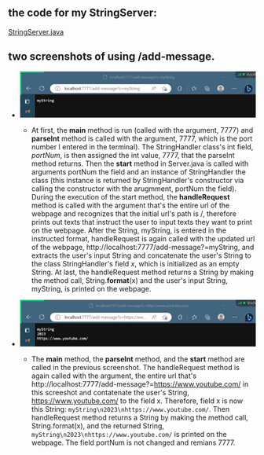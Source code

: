 ## the code for my StringServer:
[StringServer.java](StringServer.java)
## two screenshots of using /add-message.
- ![myString](myString.png)
  - At first, the **main** method is run (called with the argument, 7777) and **parseInt** method is called with the argument, 7777, which is the port number I entered in the terminal). The StringHandler class's int field, *portNum*, is then assigned the int value, 7777, that the parseInt method returns. Then the **start** method in Server.java is called with arguments portNum the field and an instance of StringHandler the class (this instance is returned by StringHandler's constructor via calling the constructor with the arugmment, portNum the field). During the execution of the start method, the **handleRequest** method is called with the argument that's the entire url of the webpage and recognizes that the initial url's path is /, therefore prints out texts that instruct the user to input texts they want to print on the webpage. After the String, myString, is entered in the instructed format, handleRequest is again called with the updated url of the webpage, http://localhost:7777/add-message?=myString, and extracts the user's input String and concatenate the user's String to the class StringHandler's field *x*, which is initialized as an empty String. At last, the handleRequest method returns a String by making the method call, String.**format**(x) and the user's input String, myString, is printed on the webpage.

- ![YouTube](YouTube.png)
  - The **main** method, the **parseInt** method, and the **start** method are called in the previous screenshot. The handleRequest method is again called with the argument, the entire url that's http://localhost:7777/add-message?=https://www.youtube.com/ in this screeshot and contatenate the user's String, https://www.youtube.com/ to the field x. Therefore, field x is now this String: `myString\n2023\nhttps://www.youtube.com/`. Then handleRequest method returns a String by making the method call, String.format(x), and the returned String, `myString\n2023\nhttps://www.youtube.com/` is printed on the webpage. The field portNum is not changed and remians 7777.

